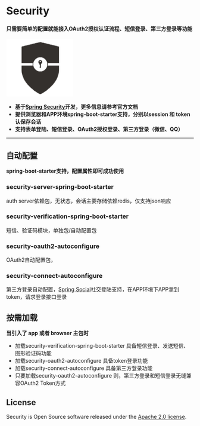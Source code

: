 # Security
#### 只需要简单的配置就能接入OAuth2授权认证流程、短信登录、第三方登录等功能
![spring-securiy](./doc/images/logo.png)
- **基于[Spring Security](https://spring.io/projects/spring-security)开发，更多信息请参考官方文档**
- **提供浏览器和APP环境spring-boot-starter支持，分别以session 和 token认保存会话**
- **支持表单登陆、短信登录、OAuth2授权登录、第三方登录（微信、QQ）**
---

## 自动配置
**spring-boot-starter支持，配置属性即可成功使用**
### security-server-spring-boot-starter
 auth server依赖包，无状态，会话主要存储依赖redis，仅支持json响应
### security-verification-spring-boot-starter 
 短信、验证码模块，单独包/自动配置包
### security-oauth2-autoconfigure
OAuth2自动配置包，
### security-connect-autoconfigure
第三方登录自动配置，[Spring Social](https://projects.spring.io/spring-social/)社交登陆支持，在APP环境下APP拿到token，请求登录接口登录

## 按需加载
**当引入了 app 或者 browser 主包时**
- 加载security-verification-spring-boot-starter 具备短信登录、发送短信、图形验证码功能
- 加载security-oauth2-autoconfigure 具备token登录功能
- 加载security-connect-autoconfigure 具备第三方登录功能
- 只要加载security-oauth2-autoconfigure 则，第三方登录和短信登录无缝兼容OAuth2 Token方式

## License
Security is Open Source software released under the
[Apache 2.0 license](https://www.apache.org/licenses/LICENSE-2.0.html ).
